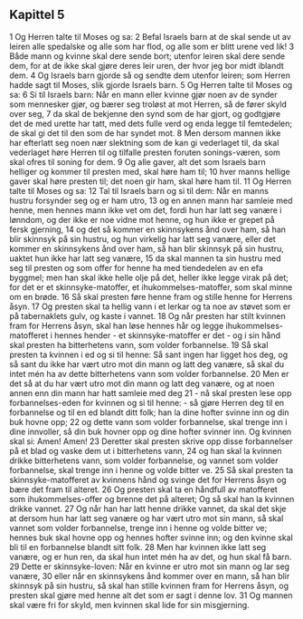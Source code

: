 ## Kapittel 5

1 Og Herren talte til Moses og sa:
2 Befal Israels barn at de skal sende ut av leiren alle spedalske og alle som har flod, og alle som er blitt urene ved lik!
3 Både mann og kvinne skal dere sende bort; utenfor leiren skal dere sende dem, for at de ikke skal gjøre deres leir uren, der hvor jeg bor midt iblandt dem.
4 Og Israels barn gjorde så og sendte dem utenfor leiren; som Herren hadde sagt til Moses, slik gjorde Israels barn.
5 Og Herren talte til Moses og sa:
6 Si til Israels barn: Når en mann eller kvinne gjør noen av de synder som mennesker gjør, og bærer seg troløst at mot Herren, så de fører skyld over seg,
7 da skal de bekjenne den synd som de har gjort, og godtgjøre det de med urette har tatt, med dets fulle verd og enda legge til femtedelen; de skal gi det til den som de har syndet mot.
8 Men dersom mannen ikke har efterlatt seg noen nær slektning som de kan gi vederlaget til, da skal vederlaget høre Herren til og tilfalle presten foruten sonings-væren, som skal ofres til soning for dem.
9 Og alle gaver, alt det som Israels barn helliger og kommer til presten med, skal høre ham til;
10 hver manns hellige gaver skal høre presten til; det noen gir ham, skal høre ham til.
11 Og Herren talte til Moses og sa:
12 Tal til Israels barn og si til dem: Når en manns hustru forsynder seg og er ham utro,
13 og en annen mann har samleie med henne, men hennes mann ikke vet om det, fordi hun har latt seg vanære i lønndom, og der ikke er noe vidne mot henne, og hun ikke er grepet på fersk gjerning,
14 og det så kommer en skinnsykens ånd over ham, så han blir skinnsyk på sin hustru, og hun virkelig har latt seg vanære, eller det kommer en skinnsykens ånd over ham, så han blir skinnsyk på sin hustru, uaktet hun ikke har latt seg vanære,
15 da skal mannen ta sin hustru med seg til presten og som offer for henne ha med tiendedelen av en efa byggmel; men han skal ikke helle olje på det, heller ikke legge virak på det; for det er et skinnsyke-matoffer, et ihukommelses-matoffer, som skal minne om en brøde.
16 Så skal presten føre henne fram og stille henne for Herrens åsyn.
17 Og presten skal ta hellig vann i et lerkar og ta noe av støvet som er på tabernaklets gulv, og kaste i vannet.
18 Og når presten har stilt kvinnen fram for Herrens åsyn, skal han løse hennes hår og legge ihukommelses-matofferet i hennes hender - et skinnsyke-matoffer er det - og i sin hånd skal presten ha bitterhetens vann, som volder forbannelse.
19 Så skal presten ta kvinnen i ed og si til henne: Så sant ingen har ligget hos deg, og så sant du ikke har vært utro mot din mann og latt deg vanære, så skal du intet mén ha av dette bitterhetens vann som volder forbannelse.
20 Men er det så at du har vært utro mot din mann og latt deg vanære, og at noen annen enn din mann har hatt samleie med deg
21 - nå skal presten lese opp forbannelses-eden for kvinnen og si til henne: - så gjøre Herren deg til en forbannelse og til en ed blandt ditt folk; han la dine hofter svinne inn og din buk hovne opp;
22 og dette vann som volder forbannelse, skal trenge inn i dine innvoller, så din buk hovner opp og dine hofter svinner inn. Og kvinnen skal si: Amen! Amen!
23 Deretter skal presten skrive opp disse forbannelser på et blad og vaske dem ut i bitterhetens vann,
24 og han skal la kvinnen drikke bitterhetens vann, som volder forbannelse, og vannet som volder forbannelse, skal trenge inn i henne og volde bitter ve.
25 Så skal presten ta skinnsyke-matofferet av kvinnens hånd og svinge det for Herrens åsyn og bære det fram til alteret.
26 Og presten skal ta en håndfull av matofferet som ihukommelses-offer og brenne det på alteret; Og så skal han la kvinnen drikke vannet.
27 Og når han har latt henne drikke vannet, da skal det skje at dersom hun har latt seg vanære og har vært utro mot sin mann, så skal vannet som volder forbannelse, trenge inn i henne og volde bitter ve; hennes buk skal hovne opp og hennes hofter svinne inn; og den kvinne skal bli til en forbannelse blandt sitt folk.
28 Men har kvinnen ikke latt seg vanære, og er hun ren, da skal hun intet mén ha av det, og hun skal få barn.
29 Dette er skinnsyke-loven: Når en kvinne er utro mot sin mann og lar seg vanære,
30 eller når en skinnsykens ånd kommer over en mann, så han blir skinnsyk på sin hustru, så skal han stille kvinnen fram for Herrens åsyn, og presten skal gjøre med henne alt det som er sagt i denne lov.
31 Og mannen skal være fri for skyld, men kvinnen skal lide for sin misgjerning.
